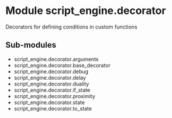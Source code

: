 Module script_engine.decorator
==============================
Decorators for defining conditions in custom functions

Sub-modules
-----------
* script_engine.decorator.arguments
* script_engine.decorator.base_decorator
* script_engine.decorator.debug
* script_engine.decorator.delay
* script_engine.decorator.duality
* script_engine.decorator.if_state
* script_engine.decorator.proximity
* script_engine.decorator.state
* script_engine.decorator.to_state
